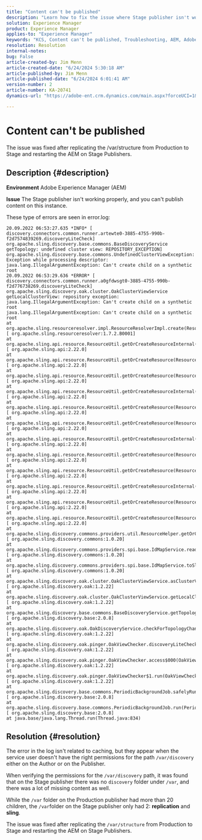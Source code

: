```yaml
---
title: "Content can't be published"
description: "Learn how to fix the issue where Stage publisher isn't working properly and can't publish content on this instance."
solution: Experience Manager
product: Experience Manager
applies-to: "Experience Manager"
keywords: "KCS, Content can't be published, Troubleshooting, AEM, Adobe Experience Manager, error.log"
resolution: Resolution
internal-notes: 
bug: False
article-created-by: Jim Menn
article-created-date: "6/24/2024 5:30:18 AM"
article-published-by: Jim Menn
article-published-date: "6/24/2024 6:01:41 AM"
version-number: 2
article-number: KA-20741
dynamics-url: "https://adobe-ent.crm.dynamics.com/main.aspx?forceUCI=1&pagetype=entityrecord&etn=knowledgearticle&id=471af4d3-ea31-ef11-8409-000d3a5a67ba"

---
```

# Content can't be published


The issue was fixed after replicating the /var/structure from Production to Stage and restarting the AEM on Stage Publishers.

## Description {#description}


<b>Environment</b>
Adobe Experience Manager (AEM)

<b>Issue</b>
The Stage publisher isn't working properly, and you can't publish content on this instance.

These type of errors are seen in error.log:




```
20.09.2022 06:53:27.635 *INFO* [ discovery.connectors.common.runner.artewte0-3885-4755-990b-f2d7574839269.discoveryLiteCheck]  org.apache.sling.discovery.base.commons.BaseDiscoveryService getTopology: undefined cluster view: REPOSITORY_EXCEPTION]  org.apache.sling.discovery.base.commons.UndefinedClusterViewException: Exception while processing descriptor: java.lang.IllegalArgumentException: Can't create child on a synthetic root
20.09.2022 06:53:29.636 *ERROR* [ discovery.connectors.common.runner.a0gfdwsgt0-3885-4755-990b-f2d776738269.discoveryLiteCheck]  org.apache.sling.discovery.oak.cluster.OakClusterViewService getLocalClusterView: repository exception: java.lang.IllegalArgumentException: Can't create child on a synthetic root
java.lang.IllegalArgumentException: Can't create child on a synthetic root
at org.apache.sling.resourceresolver.impl.ResourceResolverImpl.create(ResourceResolverImpl.java:979) [ org.apache.sling.resourceresolver:1.7.2.B0001] 
at org.apache.sling.api.resource.ResourceUtil.getOrCreateResourceInternal(ResourceUtil.java:666) [ org.apache.sling.api:2.22.0] 
at org.apache.sling.api.resource.ResourceUtil.getOrCreateResource(ResourceUtil.java:603) [ org.apache.sling.api:2.22.0] 
at org.apache.sling.api.resource.ResourceUtil.getOrCreateResource(ResourceUtil.java:571) [ org.apache.sling.api:2.22.0] 
at org.apache.sling.api.resource.ResourceUtil.getOrCreateResourceInternal(ResourceUtil.java:654) [ org.apache.sling.api:2.22.0] 
at org.apache.sling.api.resource.ResourceUtil.getOrCreateResource(ResourceUtil.java:603) [ org.apache.sling.api:2.22.0] 
at org.apache.sling.api.resource.ResourceUtil.getOrCreateResource(ResourceUtil.java:571) [ org.apache.sling.api:2.22.0] 
at org.apache.sling.api.resource.ResourceUtil.getOrCreateResourceInternal(ResourceUtil.java:654) [ org.apache.sling.api:2.22.0] 
at org.apache.sling.api.resource.ResourceUtil.getOrCreateResource(ResourceUtil.java:603) [ org.apache.sling.api:2.22.0] 
at org.apache.sling.api.resource.ResourceUtil.getOrCreateResource(ResourceUtil.java:571) [ org.apache.sling.api:2.22.0] 
at org.apache.sling.api.resource.ResourceUtil.getOrCreateResourceInternal(ResourceUtil.java:654) [ org.apache.sling.api:2.22.0] 
at org.apache.sling.api.resource.ResourceUtil.getOrCreateResource(ResourceUtil.java:603) [ org.apache.sling.api:2.22.0] 
at org.apache.sling.api.resource.ResourceUtil.getOrCreateResource(ResourceUtil.java:571) [ org.apache.sling.api:2.22.0] 
at org.apache.sling.discovery.commons.providers.util.ResourceHelper.getOrCreateResource(ResourceHelper.java:45) [ org.apache.sling.discovery.commons:1.0.20] 
at org.apache.sling.discovery.commons.providers.spi.base.IdMapService.readIdMap(IdMapService.java:302) [ org.apache.sling.discovery.commons:1.0.20] 
at org.apache.sling.discovery.commons.providers.spi.base.IdMapService.toSlingId(IdMapService.java:280) [ org.apache.sling.discovery.commons:1.0.20] 
at org.apache.sling.discovery.oak.cluster.OakClusterViewService.asClusterView(OakClusterViewService.java:174) [ org.apache.sling.discovery.oak:1.2.22] 
at org.apache.sling.discovery.oak.cluster.OakClusterViewService.getLocalClusterView(OakClusterViewService.java:120) [ org.apache.sling.discovery.oak:1.2.22] 
at org.apache.sling.discovery.base.commons.BaseDiscoveryService.getTopology(BaseDiscoveryService.java:77) [ org.apache.sling.discovery.base:2.0.8] 
at org.apache.sling.discovery.oak.OakDiscoveryService.checkForTopologyChange(OakDiscoveryService.java:660) [ org.apache.sling.discovery.oak:1.2.22] 
at org.apache.sling.discovery.oak.pinger.OakViewChecker.discoveryLiteCheck(OakViewChecker.java:217) [ org.apache.sling.discovery.oak:1.2.22] 
at org.apache.sling.discovery.oak.pinger.OakViewChecker.access$000(OakViewChecker.java:62) [ org.apache.sling.discovery.oak:1.2.22] 
at org.apache.sling.discovery.oak.pinger.OakViewChecker$1.run(OakViewChecker.java:193) [ org.apache.sling.discovery.oak:1.2.22] 
at org.apache.sling.discovery.base.commons.PeriodicBackgroundJob.safelyRun(PeriodicBackgroundJob.java:86) [ org.apache.sling.discovery.base:2.0.8] 
at org.apache.sling.discovery.base.commons.PeriodicBackgroundJob.run(PeriodicBackgroundJob.java:77) [ org.apache.sling.discovery.base:2.0.8] 
at java.base/java.lang.Thread.run(Thread.java:834)
```



## Resolution {#resolution}


The error in the log isn't related to caching, but they appear when the service user doesn't have the right permissions for the path `/var/discovery` either on the Author or on the Publisher.

When verifying the permissions for the `/var/discovery` path, it was found that on the Stage publisher there was no `discovery` folder under `/var`, and there was a lot of missing content as well.

While the `/var` folder on the Production publisher had more than 20 children, the `/var`folder on the Stage publisher only had 2: <b>replication</b> and <b>sling</b>.

The issue was fixed after replicating the `/var/structure` from Production to Stage and restarting the AEM on Stage Publishers.
